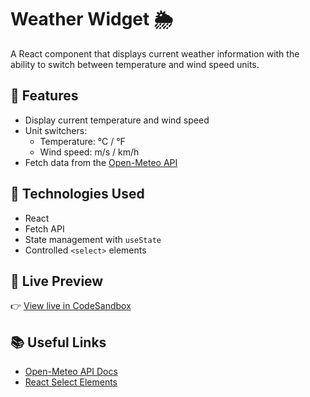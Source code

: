 # Weather Widget 🌦

A React component that displays current weather information with the ability to switch between temperature and wind speed units.

## 🔧 Features

- Display current temperature and wind speed
- Unit switchers:
  - Temperature: °C / °F
  - Wind speed: m/s / km/h
- Fetch data from the [Open-Meteo API](https://open-meteo.com/en/docs)

## 🧪 Technologies Used

- React
- Fetch API
- State management with `useState`
- Controlled `<select>` elements

## 🔗 Live Preview

👉 [View live in CodeSandbox](https://codesandbox.io/p/github/victoriastruk/current-weather/main?workspaceId=ws_WXKf4ER6jNaFshw9iozUDB)

## 📚 Useful Links

- [Open-Meteo API Docs](https://open-meteo.com/en/docs)
- [React Select Elements](https://react.dev/reference/react-dom/components/select#controlling-a-select-box-with-a-state-variable)

